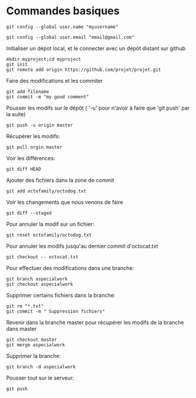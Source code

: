 Commandes basiques
==================

    git config --global user.name "myusername"

    git config --global user.email "email@gmail.com"

Initialiser un dépot local, et le connecter avec un dépôt distant sur github

    mkdir myproject;cd myproject
    git init
    git remote add origin https://github.com/projet/projet.git

Faire des modifications et les commiter

    git add filename
    git commit -m "my good comment"

Pousser les modifs sur le dépôt ( '-u' pour n'avoir à faire que 'git push' par la suite)

    git push -u origin master

Récupérer les modifs:

    git pull orgin master

Voir les différences:

    git diff HEAD

Ajouter des fichiers dans la zone de commit

    git add octofamily/octodog.txt

Voir les changements que nous venons de faire

    git diff --staged

Pour annuler la modif sur un fichier:

    git reset octofamily/octodog.txt

Pour annuler les modifs jusqu'au dernier commit d'octocat.txt

    git checkout -- octocat.txt

Pour effectuer des modifications dans une branche:

    git branch aspecialwork
    git checkout aspecialwork

Supprimer certains fichiers dans la branche:

    git rm "*.txt"
    git commit -m " Suppression fichiers"

Revenir dans la branche master pour récupérer les modifs de la branche dans master

    git checkout master
    git merge aspecialwork

Supprimer la branche:

    git branch -d aspecialwork

Pousser tout sur le serveur:

    git push
